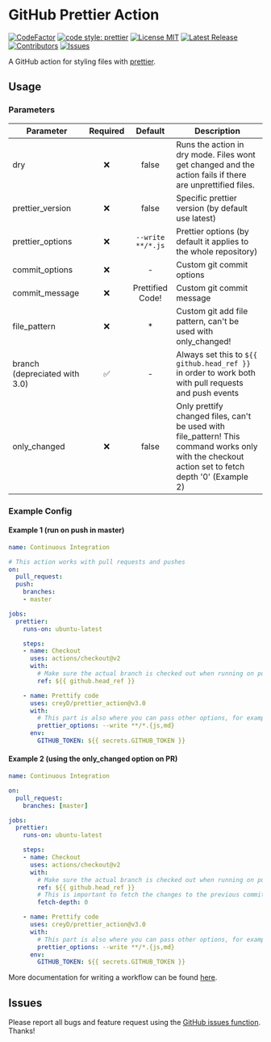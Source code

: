 # GitHub Prettier Action

[![CodeFactor](https://www.codefactor.io/repository/github/creyd/prettier_action/badge/master)](https://www.codefactor.io/repository/github/creyd/prettier_action/overview/master)
[![code style: prettier](https://img.shields.io/badge/code_style-prettier-ff69b4.svg?style=flat-square)](https://github.com/prettier/prettier)
[![License MIT](https://img.shields.io/github/license/creyD/prettier_action)](https://github.com/creyD/prettier_action/blob/master/LICENSE)
[![Latest Release](https://img.shields.io/github/v/release/creyD/prettier_action)](https://github.com/creyD/prettier_action/releases)
[![Contributors](https://img.shields.io/github/contributors-anon/creyD/prettier_action)](https://github.com/creyD/prettier_action/graphs/contributors)
[![Issues](https://img.shields.io/github/issues/creyD/prettier_action)](https://github.com/creyD/prettier_action/issues)


A GitHub action for styling files with [prettier](https://prettier.io).

## Usage

### Parameters

| Parameter | Required | Default | Description |
| - | :-: | :-: | - |
| dry | :x: | false | Runs the action in dry mode. Files wont get changed and the action fails if there are unprettified files. |
| prettier_version | :x: | false | Specific prettier version (by default use latest) |
| prettier_options | :x: | `--write **/*.js` | Prettier options (by default it applies to the whole repository) |
| commit_options | :x: | - | Custom git commit options |
| commit_message | :x: | Prettified Code! | Custom git commit message |
| file_pattern | :x: | * | Custom git add file pattern, can't be used with only_changed! |
| branch (depreciated with 3.0)| :white_check_mark: | - | Always set this to `${{ github.head_ref }}` in order to work both with pull requests and push events |
| only_changed | :x: | false | Only prettify changed files, can't be used with file_pattern! This command works only with the checkout action set to fetch depth '0' (Example 2)|

### Example Config

#### Example 1 (run on push in master)
```yaml
name: Continuous Integration

# This action works with pull requests and pushes
on:
  pull_request:
  push:
    branches:
    - master

jobs:
  prettier:
    runs-on: ubuntu-latest

    steps:
    - name: Checkout
      uses: actions/checkout@v2
      with:
        # Make sure the actual branch is checked out when running on pull requests
        ref: ${{ github.head_ref }}

    - name: Prettify code
      uses: creyD/prettier_action@v3.0
      with:
        # This part is also where you can pass other options, for example:
        prettier_options: --write **/*.{js,md}
      env:
        GITHUB_TOKEN: ${{ secrets.GITHUB_TOKEN }}
```

#### Example 2 (using the only_changed option on PR)
```yaml
name: Continuous Integration

on:
  pull_request:
    branches: [master]

jobs:
  prettier:
    runs-on: ubuntu-latest

    steps:
    - name: Checkout
      uses: actions/checkout@v2
      with:
        # Make sure the actual branch is checked out when running on pull requests
        ref: ${{ github.head_ref }}
        # This is important to fetch the changes to the previous commit
        fetch-depth: 0

    - name: Prettify code
      uses: creyD/prettier_action@v3.0
      with:
        # This part is also where you can pass other options, for example:
        prettier_options: --write **/*.{js,md}
      env:
        GITHUB_TOKEN: ${{ secrets.GITHUB_TOKEN }}
```

More documentation for writing a workflow can be found [here](https://help.github.com/en/actions/automating-your-workflow-with-github-actions/workflow-syntax-for-github-actions).

## Issues

Please report all bugs and feature request using the [GitHub issues function](https://github.com/creyD/prettier_action/issues/new). Thanks!
